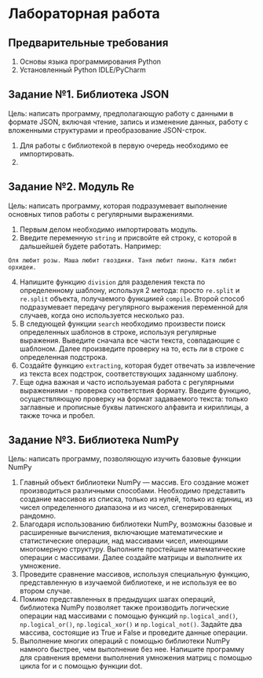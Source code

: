 # Лабораторная работа
## Предварительные требования
1. Основы языка программирования Python
2. Установленный Python IDLE/PyСharm

## Задание №1. Библиотека JSON
Цель: написать программу, предполагающую работу с данными в формате JSON, включая чтение, запись и изменение данных, работу с вложенными структурами и преобразование JSON-строк.
1. Для работы с библиотекой в первую очередь необходимо ее импортировать.
2. 


## Задание №2. Модуль Re
Цель: написать программу, которая подразумевает выполнение основных типов работы с регулярными выражениями.
1.  Первым делом  необходимо импортировать модуль.
2.  Введите переменную `string` и присвойте ей строку, с которой в дальшейшей будете работать. Например:
```
Оля любит розы. Маша любит гвоздики. Таня любит пионы. Катя любит орхидеи. 
``` 
4.  Напишите функцию `division` для разделения текста по определенному шаблону, используя 2 метода: просто `re.split` и `re.split` объекта, получаемого функциией `compile`. Второй способ подразумевает передачу регулярного выражения переменной для случаев, когда оно используется несколько раз.
5.  В следующей функции `search` необходимо произвести поиск определенных шаблонов в строке, используя регулярные выражения. Выведите сначала все части текста, совпадающие с шаблоном. Далее произведите проверку на то, есть ли в строке с определенная подстрока.
6.  Создайте функцию `extracting`, которая будет отвечать за извлечение из текста всех подстрок, соответствующих заданному шаблону.
7.  Еще одна важная и часто используемая работа с регулярными выражениями - проверка соответствия формату. Введите функцию, осуществляющую проверку на формат задаваемого текста: только заглавные и прописные буквы латинского алфавита и кириллицы, а также точка и пробел.


## Задание №3. Библиотека NumPy
Цель: написать программу, позволяющую изучить базовые функции NumPy
1. Главный объект библиотеки NumPy — массив. Его создание может производиться различными способами. Необходимо представить создание массивов из списка, только из нулей, только из единиц, из чисел определенного диапазона и из чисел, сгенерированных рандомно.
2. Благодаря использованию библиотеки NumPy, возможны базовые и расширенные вычисления, включающие математические и статистические операции, над массивами чисел, имеющими многомерную структуру. Выполните простейшие математические операции с массивами. Далее создайте матрицы и выполните их умножение.
3. Проведите сравнение массивов, используя специальную функцию, представленную в изучаемой библиотеке, и не используя ее во втором случае.
4. Помимо представленных в предыдущих шагах операций, библиотека NumPy позволяет также производить логические операции над массивами с помощью функций `np.logical_and()`, `np.logical_or()`, `np.logical_xor()` и `np.logical_not()`. Задайте два массива, состоящие из True и False и проведите данные операции.
5. Выполнение многих операций с помощью библиотеки NumPy намного быстрее, чем выполнение без нее. Напишите программу для сравнения времени выполнения умножения матриц с помощью цикла for и с помощью функции dot.
